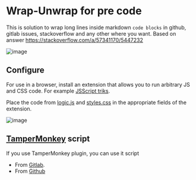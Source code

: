 # Wrap-Unwrap for pre code

This is solution to wrap long lines inside markdown ``` code blocks ``` in github, gitlab issues, stackoverflow and any other where you want.
Based on answer https://stackoverflow.com/a/57341170/5447232

![image](https://gitlab.com/MrSwed/wrap-unwrap-for-pre-code/uploads/a1d37865f1eb560fab06165a47fbee02/Gitlab-code-wrap-switch-fix-height-2020-12-11_22-37-_2020-12-12_10-24-30.gif)

## Configure

For use in a browser, install an extension that allows you to run arbitrary JS and CSS code. For example [JSScript triks](https://chrome.google.com/webstore/detail/odialddippdmebbfbflcneemfdglimod). 

Place the code from [logic.js](logic.js) and [styles.css](styles.css) in the appropriate fields of the extension.

![image](https://gitlab.com/MrSwed/wrap-unwrap-for-pre-code/uploads/ae4ecbc1dee35f9216c533c6d8beaeee/image.png)

## [TamperMonkey](https://chrome.google.com/webstore/detail/tampermonkey/dhdgffkkebhmkfjojejmpbldmpobfkfo) script

If you use TamperMonkey plugin, you can use it script

- From [Gitlab](https://gitlab.com/MrSwed/wrap-unwrap-for-pre-code/-/raw/master/wrap-unwrap-for-pre-code.monkey).
- From [Github](https://github.com/MrSwed/wrap-unwrap-for-pre-code/raw/master/wrap-unwrap-for-pre-code.monkey)
